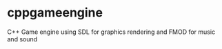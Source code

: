 cppgameengine
=============

C++ Game engine using SDL for graphics rendering and FMOD for music and sound
